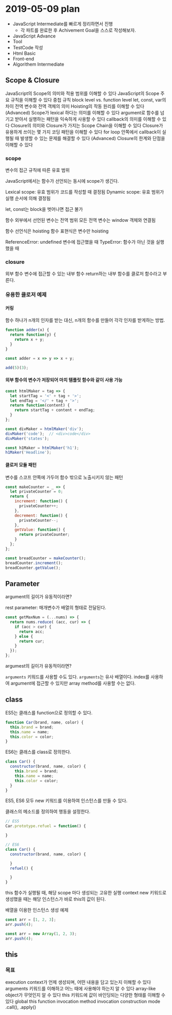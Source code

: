 # 2019-05-09 plan

- JavaScript Intermediate를 빠르게 정리하면서 진행
  - 각 파트를 완료한 후 Achivement Goal을 스스로 작성해보자.
- JavaScript Advance
- Tool
- TestCode 작성
- Html Basic
- Front-end
- Algorithem Intermediate

## Scope & Closure

JavaScript의 Scope의 의미와 적용 범위를 이해할 수 있다
JavaScript의 Scope 주요 규칙을 이해할 수 있다
  중첩 규칙
  block level vs. function level
  let, const, var의 차이
  전역 변수와 전역 객체의 의미
Hoisting의 작동 원리를 이해할 수 있다
(Advanced) Scope가 lexical 하다는 의미를 이해할 수 있다
argument로 함수를 넘기고 받아서 실행하는 패턴을 익숙하게 사용할 수 있다
callback의 의미를 이해할 수 있다
Closure의 의미와 Closure가 가지는 Scope Chain을 이해할 수 있다
Closure가 유용하게 쓰이는 몇 가지 코딩 패턴을 이해할 수 있다
for loop 안쪽에서 callback이 실행될 때 발생할 수 있는 문제를 해결할 수 있다
(Advanced) Closure의 한계와 단점을 이해할 수 있다

### scope

변수의 접근 규칙에 따른 유효 범위

JavaScript에서는 함수가 선언되는 동시에 scope가 생긴다.

Lexical scope: 유효 범위가 코드를 작성할 때 결정됨
Dynamic scope: 유효 범위가 실행 순서에 의해 결정됨

let, const는 block을 벗어나면 접근 불가

함수 외부에서 선언된 변수는 전역 범위
모든 전역 변수는 window 객체와 연결됨

함수 선언식은 hoisting
함수 표현식은 변수만 hoisting

ReferenceError: undefined 변수에 접근했을 때
TypeError: 함수가 아닌 것을 실행했을 때

### closure

외부 함수 변수에 접근할 수 있는 내부 함수
return하는 내부 함수를 클로저 함수라고 부른다.

### 유용한 클로저 예제

#### 커링

함수 하나가 n개의 인자를 받는 대신, n개의 함수를 만들어 각각 인자를 받게하는 방법.

```js
function adder(x) {
  return function(y) {
    return x + y;
  }
}

const adder = x => y => x + y;

add(5)(3);
```

#### 외부 함수의 변수가 저장되어 마치 템플릿 함수와 같이 사용 가능

```js
const htmlMaker = tag => {
  let startTag = '<' + tag + '>';
  let endTag = '</' + tag + '>';
  return function(content) {
    return startTag + content + endTag;
  }
};

const divMaker = htmlMaker('div');
divMaker('code');  // <div>code</div>
divMaker('states');

const h1Maker = htmlMaker('h1');
h1Maker('Headline');
```

#### 클로저 모듈 패턴

변수를 스코프 안쪽에 가두어 함수 밖으로 노출시키지 않는 패턴

```js
const makeCounter = _ => {
  let privateCounter = 0;
  return {
    increment: function() {
      privateCounter++;
    },
    decrement: function() {
      privateCounter--;
    },
    getValue: function() {
      return privateCounter;
    }
  };
};

const breadCounter = makeCounter();
breadCounter.increment();
breadCounter.getValue();
```

## Parameter

argument의 길이가 유동적이라면?

rest parameter: 매개변수가 배열의 형태로 전달된다.

```js
const getMaxNum = (...nums) => {
  return nums.reduce( (acc, cur) => {
    if (acc > cur) {
      return acc;
    } else {
      return cur;
    }
  });
};
```

argumest의 길이가 유동적이라면?

`arguments` 키워드를 사용할 수도 있다.
`arguments`는 유사 배열이다.
index를 사용하여 argument에 접근할 수 있지만 array method를 사용할 수는 없다.

## class

ES5는 클래스를 function으로 정의할 수 있다.

```js
function Car(brand, name, color) {
  this.brand = brand;
  this.name = name;
  this.color = color;
}
```

ES6는 클래스를 class로 정의한다.

```js
class Car() {
  constructor(brand, name, color) {
    this.brand = brand;
    this.name = name;
    this.color = color;
  }
}
```

ES5, ES6 모두 new 키워드를 이용하여 인스턴스를 만들 수 있다.

클래스의 메소드를 정의하여 행동을 설정한다.

```js
// ES5
Car.prototype.refuel = function() {

}

// ES6
class Car() {
  constructor(brand, name, color) {

  }
  refuel() {

  }
}
```

this
 함수가 실행될 때, 해당 scope 마다 생성되는 고유한 실행 context
 new 키워드로 생성했을 때는 해당 인스턴스가 바로 this의 값이 된다.

배열을 이용한 인스턴스 생성 예제

```js
const arr = [1, 2, 3];
arr.push(4);
```

```js
const arr = new Array(1, 2, 3);
arr.push(4);
```

## this

### 목표

execution context가 언제 생성되며, 어떤 내용을 담고 있는지 이해할 수 있다
arguments 키워드를 이해하고 어느 때에 사용해야 하는지 알 수 있다
array-like object가 무엇인지 알 수 있다
this 키워드에 값이 바인딩되는 다양한 형태를 이해할 수 있다
  global this
  function invocation
  method invocation
  construction mode
  .call(), .apply()
